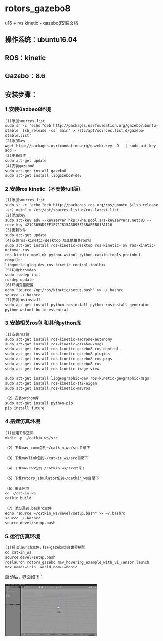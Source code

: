 # rotors_gazebo8
u16 + ros kinetic + gazebo8安装文档  

## 操作系统：ubuntu16.04  
## ROS：kinetic  
## Gazebo：8.6

## 安装步骤：  
### 1.安装Gazbeo8环境  
    (1)添加sources.list  
    sudo sh -c 'echo "deb http://packages.osrfoundation.org/gazebo/ubuntu-stable `lsb_release -cs` main" > /etc/apt/sources.list.d/gazebo-stable.list'
    (2)添加key
    wget http://packages.osrfoundation.org/gazebo.key -O - | sudo apt-key add -
    (3)更新软件
    sudo apt-get update
    (4)安装gazebo8
    sudo apt-get install gazebo8
    sudo apt-get install libgazebo8-dev
### 2.安装ros kinetic（不安装full版）  
    (1)添加sources.list
    sudo sh -c 'echo "deb http://packages.ros.org/ros/ubuntu $(lsb_release -sc) main" > /etc/apt/sources.list.d/ros-latest.list'
    (2)添加key
    sudo apt-key adv --keyserver hkp://ha.pool.sks-keyservers.net:80 --recv-key 421C365BD9FF1F717815A3895523BAEEB01FA116
    (3)更新软件
    sudo apt-get update
    (4)安装ros-kinetic-desktop 及其他相关ros包
    sudo apt-get install ros-kinetic-desktop ros-kinetic-joy ros-kinetic-octomap-ros 
    ros-kinetic-mavlink python-wstool python-catkin-tools protobuf-compiler 
    libgoogle-glog-dev ros-kinetic-control-toolbox
    (5)初始化rosdep
    sudo rosdep init
    rosdep update
    (6)环境变量配置
    echo "source /opt/ros/kinetic/setup.bash" >> ~/.bashrc
    source ~/.bashrc
    (7)安装rosinstall
    sudo apt-get install python-rosinstall python-rosinstall-generator python-wstool build-essential  
    
### 3.安装相关ros包 和其他python库
    (1)安装ros包
    sudo apt-get install ros-kinetic-ardrone-autonomy
    sudo apt-get install ros-kinetic-gazebo8-msgs
    sudo apt-get install ros-kinetic-gazebo8-ros-control
    sudo apt-get install ros-kinetic-gazebo8-plugins
    sudo apt-get install ros-kinetic-gazebo8-ros-pkgs
    sudo apt-get install ros-kinetic-gazebo8-ros
    sudo apt-get install ros-kinetic-image-view  
    
    sudo apt-get install libgeographic-dev ros-kinetic-geographic-msgs
    sudo apt-get install ros-kinetic-tf2-eigen
    sudo apt-get install ros-kinetic-mavros
    
    （2）安装python库
    sudo apt-get install python-pip
    pip install future
    
### 4.搭建仿真环境
    (1)创建工作空间
    mkdir -p ~/catkin_ws/src
    
    （2）下载mav_comm包到~/catkin_ws/src目录下
    
    （3）下载mavlink包到~/catkin_ws/src目录下
    
    （4）下载mavros包到~/catkin_ws/src目录下
    
    （5）下载rotors_simulator包到~/catkin_ws目录下
    
    （6）编译环境
    cd ~/catkin_ws
    catkin build
    
    （7）添加源到.bashrc文件
    echo "source ~/catkin_ws/devel/setup.bash" >> ~/.bashrc
    source ~/.bashrc
    source devel/setup.bash

### 5.运行仿真环境
    (1)启动launch文件，打开gazebo仿真世界模型
    cd catkin_ws
    source devel/setup.bash
    roslaunch rotors_gazebo mav_hovering_example_with_vi_sensor.launch mav_name:=iris  world_name:=basic

启动后，界面如下：  

![gazebo.png](https://github.com/ldgcug/rotors_gazebo8/raw/master/rotors.png)
